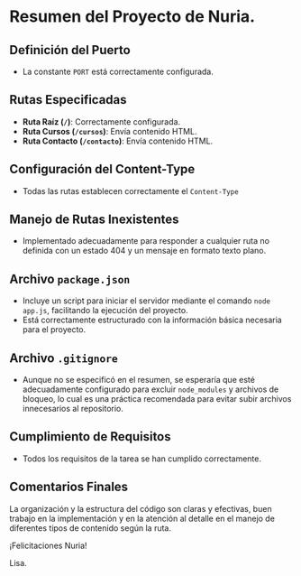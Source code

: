 # Resumen del Proyecto de Nuria.

## Definición del Puerto
- La constante `PORT` está correctamente configurada.

## Rutas Especificadas
- **Ruta Raíz (`/`)**: Correctamente configurada.
- **Ruta Cursos (`/cursos`)**: Envía contenido HTML.
- **Ruta Contacto (`/contacto`)**: Envía contenido HTML.

## Configuración del Content-Type
- Todas las rutas establecen correctamente el `Content-Type`
  
## Manejo de Rutas Inexistentes
- Implementado adecuadamente para responder a cualquier ruta no definida con un estado 404 y un mensaje en formato texto plano.

## Archivo `package.json`
- Incluye un script para iniciar el servidor mediante el comando `node app.js`, facilitando la ejecución del proyecto.
- Está correctamente estructurado con la información básica necesaria para el proyecto.

## Archivo `.gitignore`
- Aunque no se especificó en el resumen, se esperaría que esté adecuadamente configurado para excluir `node_modules` y archivos de bloqueo, lo cual es una práctica recomendada para evitar subir archivos innecesarios al repositorio.

## Cumplimiento de Requisitos
- Todos los requisitos de la tarea se han cumplido correctamente.

## Comentarios Finales
La organización y la estructura del código son claras y efectivas, buen trabajo en la implementación y en la atención al detalle en el manejo de diferentes tipos de contenido según la ruta.

¡Felicitaciones Nuria!

Lisa.
